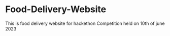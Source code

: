 # Food-Delivery-Website
This is food delivery website for hackethon Competition held on 10th of june 2023
